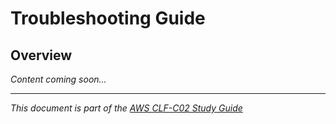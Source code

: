 # Troubleshooting Guide

## Overview
*Content coming soon...*

---
*This document is part of the [AWS CLF-C02 Study Guide](../README.md)*
